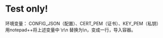 # Test only!
环境变量： CONFIG_JSON（配置）、CERT_PEM（证书）、KEY_PEM（私钥）
用notepad++将上述变量中 \r\n 替换为\\n，变成一行，导入容器。
